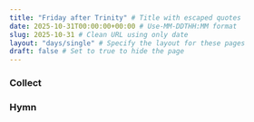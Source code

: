 ```yaml
---
title: "Friday after Trinity" # Title with escaped quotes
date: 2025-10-31T00:00:00+00:00 # Use-MM-DDTHH:MM format
slug: 2025-10-31 # Clean URL using only date
layout: "days/single" # Specify the layout for these pages
draft: false # Set to true to hide the page
---
```


### Collect


### Hymn